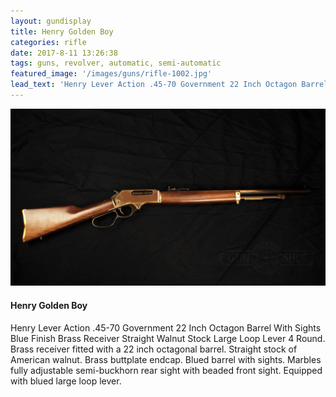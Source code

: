 ```yaml
---
layout: gundisplay
title: Henry Golden Boy
categories: rifle
date: 2017-8-11 13:26:38
tags: guns, revolver, automatic, semi-automatic
featured_image: '/images/guns/rifle-1002.jpg'
lead_text: 'Henry Lever Action .45-70 Government 22 Inch Octagon Barrel With Sights Blue Finish Brass Receiver Straight Walnut Stock Large Loop Lever 4 Round. Brass receiver fitted with a 22 inch octagonal barrel.'
---
```


<div>
<img src="/images/guns/rifle-1002.jpg" alt="Henry Golden Boy" />
</div>

#### Henry Golden Boy
Henry Lever Action .45-70 Government 22 Inch Octagon Barrel With Sights Blue Finish Brass Receiver Straight Walnut Stock Large Loop Lever 4 Round. Brass receiver fitted with a 22 inch octagonal barrel. Straight stock of American walnut. Brass buttplate endcap. Blued barrel with sights. Marbles fully adjustable semi-buckhorn rear sight with beaded front sight. Equipped with blued large loop lever.
